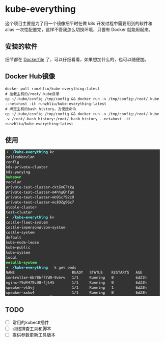 # kube-everything

这个项目主要是为了用一个镜像把平时在做 k8s 开发过程中需要用到的软件和 alias 一次性配置完，这样不管我怎么切换环境，只要有 Docker 就能用起来。

## 安装的软件

细节都在 [Dockerfile](Dockerfile) 了，可以仔细看看，如果想加什么的，也可以随便加。

## Docker Hub镜像

```shell
docker pull runzhliu/kube-everything:latest
# 挂载主机的/root/.kube目录
cp ~/.kube/config /tmp/config && docker run -v /tmp/config:/root/.kube --net=host -it runzhliu/kube-everything:latest
# 绑定主机的bash_history，方便搜命令
cp ~/.kube/config /tmp/config && docker run -v /tmp/config:/root/.kube -v /root/.bash_history:/root/.bash_history --net=host -it runzhliu/kube-everything:latest
```

## 使用

![img.png](img.png)

## TODO

- [ ] 常用的kubectl插件
- [ ] 网络排查工具和脚本
- [ ] 提供参数更新工具版本